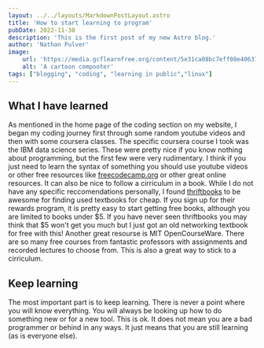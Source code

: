 ```yaml
---
layout: ../../layouts/MarkdownPostLayout.astro
title: 'How to start learning to program'
pubDate: 2022-11-30
description: 'This is the first post of my new Astro blog.'
author: 'Nathan Pulver'
image:
    url: 'https://media.gcflearnfree.org/content/5e31ca08bc7eff08e4063776_01_29_2020/ProgrammingIllustration.png' 
    alt: 'A cartoon compooter'
tags: ["blogging", "coding", "learning in public","linux"]
---
```

 ## What I have learned
 As mentioned in the home page of the coding section on my website, I began my coding journey first through some random youtube videos and then with some coursera classes. The specific coursera course I took was the IBM data science series. These were pretty nice if you know nothing about programming, but the first few were very rudimentary. I think if you just need to learn the syntax of something you should use youtube videos or other free resources like [freecodecamp.org](https://www.freecodecamp.org) or other great online resources. It can also be nice to follow a cirriculum in a book. While I do not have any specific reccomendations personally, I found [thriftbooks](https://www.thriftbooks.com) to be awesome for finding used textbooks for cheap. If you sign up for their rewards program, it is pretty easy to start getting free books, although you are limited to books under $5. If you have never seen thriftbooks you may think that $5 won't get you much but I just got an old networking textbook for free with this! Another great resourse is MIT OpenCourseWare. There are so many free courses from fantastic professors with assignments and recorded lectures to choose from. This is also a great way to stick to a cirriculum. 

## Keep learning
The most important part is to keep learning. There is never a point where you
will know everything. You will always be looking up how to do something new or
for a new tool. This is ok. It does not mean you are a bad programmer or behind
    in any ways. It just means that you are still learning (as is everyone else). 
